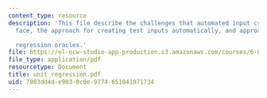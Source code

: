 ```yaml
---
content_type: resource
description: 'This file describe the challenges that automated input creation techniques
  face, the approach for creating test inputs automatically, and approach for creating

  regression oracles.'
file: https://ol-ocw-studio-app-production.s3.amazonaws.com/courses/6-883-program-analysis-fall-2005/7803dd4de9030c6e9774651041871734_unit_regression.pdf
file_type: application/pdf
resourcetype: Document
title: unit_regression.pdf
uid: 7803dd4d-e903-0c6e-9774-651041871734
---
```

